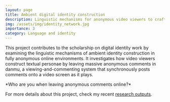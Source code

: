 ```yaml
---
layout: page
title: Ambient digital identity construction
description: Linguistic mechanisms for anonymous video viewers to craft the self
img: /assets/img/identity_network.jpg
importance: 3
category: Language and identity
---
```


This project contributes to the scholarship on digital identity work by examining the linguistic mechanisms of ambient identity construction in fully anonymous online environments. It investigates how video viewers construct textual personae by leaving massive anonymous comments in danmu, a viewing-and-commenting system that synchronously posts comments onto a video screen as it plays. 


<div class="row justify-content-sm-center">
    <div class="col-sm-8 mt-3 mt-md-0">
        <img class="img-fluid rounded z-depth-1" src="{{ '/assets/img/danmu.png' | relative_url }}" alt="" title="example image"/>
    </div>
    <div class="col-sm-4 mt-3 mt-md-0">
        <img class="img-fluid rounded z-depth-1" src="{{ '/assets/img/treemap.png' | relative_url }}" alt="" title="example image"/>
    </div>
</div>
<div class="caption">
    *Who are you when leaving anonymous comments online?*
</div>


For more details about this project, check my recent [research outputs](/research/).
